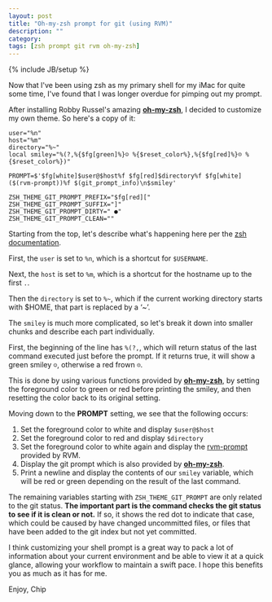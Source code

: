 ```yaml
---
layout: post
title: "Oh-my-zsh prompt for git (using RVM)"
description: ""
category: 
tags: [zsh prompt git rvm oh-my-zsh]
---
```

{% include JB/setup %}

Now that I've been using zsh as my primary shell for my iMac for quite some
time, I've found that I was longer overdue for pimping out my prompt.

After installing Robby Russel's amazing
**[oh-my-zsh](https://github.com/robbyrussell/oh-my-zsh)**, I decided to
customize my own theme.  So here's a copy of it:

    user="%n"
    host="%m"
    directory="%~"
    local smiley="%(?,%{$fg[green]%}☺ %{$reset_color%},%{$fg[red]%}☹ %{$reset_color%})"

    PROMPT=$'$fg[white]$user@$host%f $fg[red]$directory%f $fg[white]($(rvm-prompt))%f $(git_prompt_info)\n$smiley'

    ZSH_THEME_GIT_PROMPT_PREFIX="$fg[red]["
    ZSH_THEME_GIT_PROMPT_SUFFIX="]"
    ZSH_THEME_GIT_PROMPT_DIRTY=" ●"
    ZSH_THEME_GIT_PROMPT_CLEAN=""

Starting from the top, let's describe what's happening here per the [zsh
documentation](http://zsh.sourceforge.net/Doc/Release/Prompt-Expansion.html).

First, the `user` is set to `%n`, which is a shortcut for `$USERNAME`.

Next, the `host` is set to `%m`, which is a shortcut for the hostname up to the first `.`. 

Then the `directory` is set to `%~`, which if the current working directory
starts with $HOME, that part is replaced by a ‘~’.

The `smiley` is much more complicated, so let's break it down into smaller
chunks and describe each part individually.

First, the beginning of the line has `%(?,`, which will return status of the
last command executed just before the prompt. If it returns true, it will show a
green smiley `☺`, otherwise a red frown `☹`.

This is done by using various functions provided by
**[oh-my-zsh](https://github.com/robbyrussell/oh-my-zsh)**, by setting the
foreground color to green or red before printing the smiley, and then resetting
the color back to its original setting.

Moving down to the **PROMPT** setting, we see that the following occurs:

1. Set the foreground color to white and display `$user@$host`
2. Set the foreground color to red and display `$directory`
3. Set the foreground color to white again and display the
   [rvm-prompt](http://rvm.io/workflow/prompt) provided by RVM.
4. Display the git prompt which is also provided by
   **[oh-my-zsh](https://github.com/robbyrussell/oh-my-zsh)**.
5. Print a newline and display the contents of our `smiley` variable, which
   will be red or green depending on the result of the last command.

The remaining variables starting with `ZSH_THEME_GIT_PROMPT` are only related
to the git status. **The important part is the command checks the git status to
see if it is clean or not.**  If so, it shows the red dot to indicate that case,
which could be caused by have changed uncommitted files, or files that have
been added to the git index but not yet committed.

I think customizing your shell prompt is a great way to pack a lot of
information about your current environment and be able to view it at a quick
glance, allowing your workflow to maintain a swift pace.  I hope this benefits
you as much as it has for me.

Enjoy,
Chip

